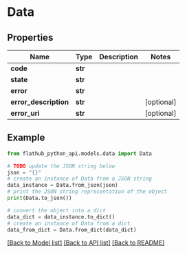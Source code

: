 # Data


## Properties

Name | Type | Description | Notes
------------ | ------------- | ------------- | -------------
**code** | **str** |  | 
**state** | **str** |  | 
**error** | **str** |  | 
**error_description** | **str** |  | [optional] 
**error_uri** | **str** |  | [optional] 

## Example

```python
from flathub_python_api.models.data import Data

# TODO update the JSON string below
json = "{}"
# create an instance of Data from a JSON string
data_instance = Data.from_json(json)
# print the JSON string representation of the object
print(Data.to_json())

# convert the object into a dict
data_dict = data_instance.to_dict()
# create an instance of Data from a dict
data_from_dict = Data.from_dict(data_dict)
```
[[Back to Model list]](../README.md#documentation-for-models) [[Back to API list]](../README.md#documentation-for-api-endpoints) [[Back to README]](../README.md)


